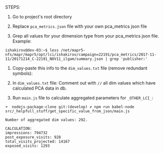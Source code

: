 STEPS:

1. Go to project's root directory

1. Replace `pca_metrics.json` file with your own pca_metrics json file

1. Grep all values for your dimension type from your pca_metrics json file.
Example:
```
ishakirov@dev-03:~$ less /net/mapr5-nfs/mapr/mapr5/opt/lci/ishakirov/campaign=22191/pca_metrics/2017-11-11/20171214_C-22191_NOV11_ilgam/summary.json | grep 'publisher:'
```

1. Copy-paste this info to the `dim_values.txt` file (remove redundant symbols):

1. In `dim_values.txt` file: Comment out with `//` all dim values which have calculated PCA data in db.

1. Run `main.js` file to calculate aggregated parameters for `_OTHER_LCI_`:

```
➜  nodejs-package-clone git:(develop) ✗ npm run babel-node src/_helpfull_stuff/get_specific_value_from_json/main.js

Number of aggregated dim values: 292.

CALCULATION:
impressions: 794732
post_exposure_visits: 928
total_visits_projected: 14167
exposed_visits: 1293
```
